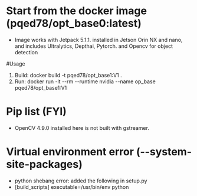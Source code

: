 # Start from the docker image (pqed78/opt_base0:latest) 
- Image works with Jetpack 5.1.1. installed in Jetson Orin NX and nano, and includes Ultralytics, Depthai, Pytorch. and Opencv for object detection

#Usage 
1. Build: docker build -t pqed78/opt_base1:V1 . 
2. Run: docker run -it --rm --runtime nvidia --name op_base pqed78/opt_base1:V1

# Pip list (FYI)
- OpenCV 4.9.0 installed here is not built with gstreamer.

# Virtual environment error (--system-site-packages)
- python shebang error: added the following in setup.py
- [build_scripts] executable=/usr/bin/env python  